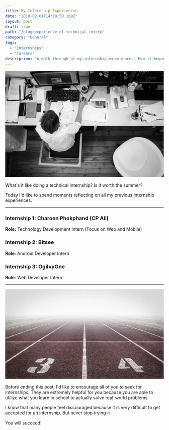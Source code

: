 ```yaml
---
title: My Internship Experiences
date: "2018-02-01T14:10:59.169Z"
layout: post
draft: true
path: "/blog/experience-of-technical-intern"
category: "General"
tags:
  - "Internships"
  - "Careers"
description: "A walk through of my internship experiences. How it began? How was the job? Did I like it?"
---
```


![Job](job.jpeg)

What's it like doing a technical internship? Is it worth the summer?

Today I'd like to spend moments reflecting on all my previous internship experiences.

---

### Internship 1: Charoen Phokphand (CP All)

**Role:** Technology Development Intern (Focus on Web and Mobile)



### Internship 2: Bitsee

**Role**: Android Developer Intern



### Internship 3: OgilvyOne

**Role**: Web Developer Intern



---

![Spring](sprint.jpeg)

Before ending this post, I'd like to encourage all of you to seek for internships. They are extremely helpful for you because you are able to utilize what you learn in school to actually solve real-world problems.

I know that many people feel discouraged because it is very difficult to get accepted for an internship. But never stop trying 🔥. 

You will succeed!